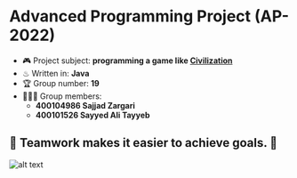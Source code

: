 # Advanced Programming Project (AP-2022)
- 🎮 Project subject: **programming a game like [Civilization](https://www.google.com/search?client=firefox-b-d&q=civilization)**
- ♨ Written in: **Java**
- 🏆 Group number: **19**
- 👨🏻‍💻 Group members:
  - **400104986 Sajjad Zargari**
  - **400101526 Sayyed Ali Tayyeb**
  
💯 Teamwork makes it easier to achieve goals. 💯
---
![alt text](https://i.pinimg.com/originals/75/d0/09/75d00916fbefc89fe725d0257fa205db.gif)




